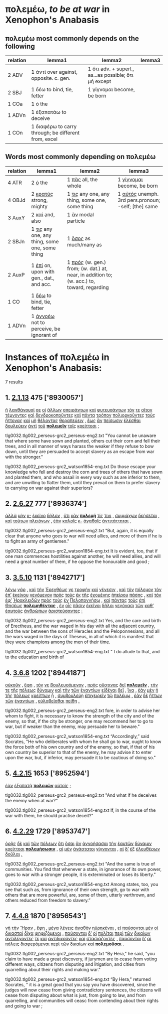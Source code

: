 # πολεμέω, *to be at war*  in Xenophon's Anabasis
##  πολεμέω most commonly depends on the following
| relation | lemma1 | lemma2 | lemma3  |
| --- | --- | --- | ---  |
| 2 ADV | 1 ἀντί over against, opposite. c. gen. | 1 ὅτι adv. + superl., as...as possible; ὅτι μή except | 
| 2 SBJ | 1 δέω to bind, tie, fetter | 1 γίγνομαι become, be born | 
| 1 COa | 1 ὁ the | 
| 1 ADVn | 1 ἐξαπατάω to deceive | 
| 1 COn | 1 διαφέρω to carry through; be different from, excel | 
## Words most commonly depending on πολεμέω
| relation | lemma1 | lemma2 | lemma3  |
| --- | --- | --- | ---  |
| 4 ATR | 2 [ὁ](https://github.com/gregorycrane/CrosbySchaeffer2.0/tree/main/chaps/vocpassages/πολεμέω-deps.md#-πολεμέω-ATR-ὁ) the | 1 [πᾶς](https://github.com/gregorycrane/CrosbySchaeffer2.0/tree/main/chaps/vocpassages/πολεμέω-deps.md#-πολεμέω-ATR-πᾶς) all, the whole | 1 [γίγνομαι](https://github.com/gregorycrane/CrosbySchaeffer2.0/tree/main/chaps/vocpassages/πολεμέω-deps.md#-πολεμέω-ATR-γίγνομαι) become, be born | 
| 4 OBJd | 2 [κρατύς](https://github.com/gregorycrane/CrosbySchaeffer2.0/tree/main/chaps/vocpassages/πολεμέω-deps.md#-πολεμέω-OBJd-κρατύς) strong, mighty | 1 [τις](https://github.com/gregorycrane/CrosbySchaeffer2.0/tree/main/chaps/vocpassages/πολεμέω-deps.md#-πολεμέω-OBJd-τις) any one, any thing, some one, some thing | 1 [αὐτός](https://github.com/gregorycrane/CrosbySchaeffer2.0/tree/main/chaps/vocpassages/πολεμέω-deps.md#-πολεμέω-OBJd-αὐτός) unemph. 3rd pers.pronoun; -self; [the] same | 
| 3 AuxY | 2 [καί](https://github.com/gregorycrane/CrosbySchaeffer2.0/tree/main/chaps/vocpassages/πολεμέω-deps.md#-πολεμέω-AuxY-καί) and, also | 1 [ἄν](https://github.com/gregorycrane/CrosbySchaeffer2.0/tree/main/chaps/vocpassages/πολεμέω-deps.md#-πολεμέω-AuxY-ἄν) modal particle | 
| 2 SBJn | 1 [τις](https://github.com/gregorycrane/CrosbySchaeffer2.0/tree/main/chaps/vocpassages/πολεμέω-deps.md#-πολεμέω-SBJn-τις) any one, any thing, some one, some thing | 1 [ὅσος](https://github.com/gregorycrane/CrosbySchaeffer2.0/tree/main/chaps/vocpassages/πολεμέω-deps.md#-πολεμέω-SBJn-ὅσος) as much/many as | 
| 2 AuxP | 1 [ἐπί](https://github.com/gregorycrane/CrosbySchaeffer2.0/tree/main/chaps/vocpassages/πολεμέω-deps.md#-πολεμέω-AuxP-ἐπί) on, upon with gen., dat., and acc. | 1 [πρός](https://github.com/gregorycrane/CrosbySchaeffer2.0/tree/main/chaps/vocpassages/πολεμέω-deps.md#-πολεμέω-AuxP-πρός) (w. gen.) from; (w. dat.) at, near, in addition to; (w. acc.) to, toward, regarding | 
| 1 CO | 1 [δέω](https://github.com/gregorycrane/CrosbySchaeffer2.0/tree/main/chaps/vocpassages/πολεμέω-deps.md#-πολεμέω-CO-δέω) to bind, tie, fetter | 
| 1 ADVn | 1 [ἀγνοέω](https://github.com/gregorycrane/CrosbySchaeffer2.0/tree/main/chaps/vocpassages/πολεμέω-deps.md#-πολεμέω-ADVn-ἀγνοέω) not to perceive, be ignorant of | 
# Instances of πολεμέω in Xenophon's Anabasis:
7 results
## 1. [2.1.13](https://beyond-translation.perseus.org/reader/urn:cts:greekLit:tlg0032.002.perseus-grc2:2.1.13?mode=syntax-trees) 475 ['8930057']
[ἢ](https://atlas-test.fly.dev/morphology/lemmas/?lang=grc&q=ἤ "ἤ b-------- either..or; than") [λανθάνουσί](https://atlas-test.fly.dev/morphology/lemmas/?lang=grc&q=λανθάνω "λανθάνω v3ppia--- to escape notice, to be unknown, unseen, unnoticed") [σε](https://atlas-test.fly.dev/morphology/lemmas/?lang=grc&q=σύ "σύ p-s---ca- you (personal pronoun)") [οἱ](https://atlas-test.fly.dev/morphology/lemmas/?lang=grc&q=ὁ "ὁ l-p---mn- the") [ἄλλων](https://atlas-test.fly.dev/morphology/lemmas/?lang=grc&q=ἄλλος "ἄλλος a-p---mg- other, another") [σπειράντων](https://atlas-test.fly.dev/morphology/lemmas/?lang=grc&q=σπείρω "σπείρω v-papamg- to sow") [καὶ](https://atlas-test.fly.dev/morphology/lemmas/?lang=grc&q=καί "καί b-------- and, also") [φυτευσάντων](https://atlas-test.fly.dev/morphology/lemmas/?lang=grc&q=φυτεύω "φυτεύω v-papamg- to plant") [τόν](https://atlas-test.fly.dev/morphology/lemmas/?lang=grc&q=ὁ "ὁ l-s---ma- the") [τε](https://atlas-test.fly.dev/morphology/lemmas/?lang=grc&q=τε "τε b-------- and") [σῖτον](https://atlas-test.fly.dev/morphology/lemmas/?lang=grc&q=σῖτος "σῖτος n-s---ma- grain") [τέμνοντες](https://atlas-test.fly.dev/morphology/lemmas/?lang=grc&q=τέμνω "τέμνω v-pppamn- to cut, hew") [καὶ](https://atlas-test.fly.dev/morphology/lemmas/?lang=grc&q=καί "καί b-------- and, also") [δενδροκοποῦντες](https://atlas-test.fly.dev/morphology/lemmas/?lang=grc&q=δενδροκοπέω "δενδροκοπέω v-pppamn- to cut down trees") [καὶ](https://atlas-test.fly.dev/morphology/lemmas/?lang=grc&q=καί "καί b-------- and, also") [πάντα](https://atlas-test.fly.dev/morphology/lemmas/?lang=grc&q=πᾶς "πᾶς a-s---ma- all, the whole") [τρόπον](https://atlas-test.fly.dev/morphology/lemmas/?lang=grc&q=τρόπος "τρόπος n-s---ma- a turn, direction, course, way; character") [πολιορκοῦντες](https://atlas-test.fly.dev/morphology/lemmas/?lang=grc&q=πολιορκέω "πολιορκέω v-pppamn- to hem in a city, blockade, beleaguer, besiege") [τοὺς](https://atlas-test.fly.dev/morphology/lemmas/?lang=grc&q=ὁ "ὁ l-p---ma- the") [ἥττονας](https://atlas-test.fly.dev/morphology/lemmas/?lang=grc&q=ἥσσων "ἥσσων a-p---mac less, weaker") [καὶ](https://atlas-test.fly.dev/morphology/lemmas/?lang=grc&q=καί "καί b-------- and, also") [μὴ](https://atlas-test.fly.dev/morphology/lemmas/?lang=grc&q=μή "μή d-------- not") [θέλοντας](https://atlas-test.fly.dev/morphology/lemmas/?lang=grc&q=ἐθέλω "ἐθέλω v-pppama- to will, wish, purpose") [θεραπεύειν](https://atlas-test.fly.dev/morphology/lemmas/?lang=grc&q=θεραπεύω "θεραπεύω v--pna--- to be an attendant, do service") [,](https://atlas-test.fly.dev/morphology/lemmas/?lang=grc&q=, ", u-------- NoDef") [ἕως](https://atlas-test.fly.dev/morphology/lemmas/?lang=grc&q=ἕως "ἕως r-------- (w. aor or as prep.) until; (w. pres) as long as") [ἂν](https://atlas-test.fly.dev/morphology/lemmas/?lang=grc&q=ἄν "ἄν d-------- modal particle") [πείσωσιν](https://atlas-test.fly.dev/morphology/lemmas/?lang=grc&q=πείθω "πείθω v3pasa--- to prevail upon, win over, persuade") [ἑλέσθαι](https://atlas-test.fly.dev/morphology/lemmas/?lang=grc&q=αἱρέω "αἱρέω v--anm--- to take, (mid.) to choose") [δουλεύειν](https://atlas-test.fly.dev/morphology/lemmas/?lang=grc&q=δουλεύω "δουλεύω v--pna--- to be a slave") [ἀντὶ](https://atlas-test.fly.dev/morphology/lemmas/?lang=grc&q=ἀντί "ἀντί r-------- over against, opposite. c. gen.") [τοῦ](https://atlas-test.fly.dev/morphology/lemmas/?lang=grc&q=ὁ "ὁ l-s---ng- the") **[πολεμεῖν](https://atlas-test.fly.dev/morphology/lemmas/?lang=grc&q=πολεμέω "πολεμέω v--pna--- to be at war")** [τοῖς](https://atlas-test.fly.dev/morphology/lemmas/?lang=grc&q=ὁ "ὁ l-p---md- the") [κρείττοσι](https://atlas-test.fly.dev/morphology/lemmas/?lang=grc&q=κρατύς "κρατύς a-p---mdc strong, mighty") [;](https://atlas-test.fly.dev/morphology/lemmas/?lang=grc&q=; "; u-------- NoDef") 


tlg0032.tlg002_perseus-grc2_perseus-eng2.txt "You cannot be unaware that where some have sown and planted, others cut their corn and fell their trees, and in all manner of ways harass the weaker if they refuse to bow down, until they are persuaded to accept slavery as an escape from war with the stronger." 

tlg0032.tlg002_perseus-grc2_watson1854-eng.txt Do those escape your knowledge who fell and destroy the corn and trees of others that have sown and planted them, and who assail in every way such as are inferior to them, and are unwilling to flatter them, until they prevail on them to prefer slavery to carrying on war against their superiors? 

## 2. [2.6.27](https://beyond-translation.perseus.org/reader/urn:cts:greekLit:tlg0032.002.perseus-grc2:2.6.27?mode=syntax-trees) 777 ['8936374']
[ἀλλὰ](https://atlas-test.fly.dev/morphology/lemmas/?lang=grc&q=ἀλλά "ἀλλά b-------- otherwise, but") [μὴν](https://atlas-test.fly.dev/morphology/lemmas/?lang=grc&q=μήν "μήν d-------- now verily, full surely") [κ-](https://atlas-test.fly.dev/morphology/lemmas/?lang=grc&q=καί "καί b-------- and, also") [ἐκεῖνο](https://atlas-test.fly.dev/morphology/lemmas/?lang=grc&q=ἐκεῖνος "ἐκεῖνος a-s---nn- that over there, that") [δῆλον](https://atlas-test.fly.dev/morphology/lemmas/?lang=grc&q=δῆλος "δῆλος a-s---nn- visible, conspicuous") [,](https://atlas-test.fly.dev/morphology/lemmas/?lang=grc&q=, ", u-------- NoDef") [ὅτι](https://atlas-test.fly.dev/morphology/lemmas/?lang=grc&q=ὅτι "ὅτι c-------- adv. + superl., as...as possible; ὅτι μή except") [κἂν](https://atlas-test.fly.dev/morphology/lemmas/?lang=grc&q=κἄν "κἄν d-------- and if, even if, although") **[πολεμῇ](https://atlas-test.fly.dev/morphology/lemmas/?lang=grc&q=πολεμέω "πολεμέω v3spsa--- to be at war")** [τίς](https://atlas-test.fly.dev/morphology/lemmas/?lang=grc&q=τις "τις a-s---cn- any one, any thing, some one, some thing") [τινι](https://atlas-test.fly.dev/morphology/lemmas/?lang=grc&q=τις "τις a-s---cd- any one, any thing, some one, some thing") [,](https://atlas-test.fly.dev/morphology/lemmas/?lang=grc&q=, ", u-------- NoDef") [συμμάχων](https://atlas-test.fly.dev/morphology/lemmas/?lang=grc&q=σύμμαχος "σύμμαχος a-p---mg- fighting along with, allied with, ally") [δεήσεται](https://atlas-test.fly.dev/morphology/lemmas/?lang=grc&q=δέω "δέω v3sfim--- to bind, tie, fetter") [,](https://atlas-test.fly.dev/morphology/lemmas/?lang=grc&q=, ", u-------- NoDef") [καὶ](https://atlas-test.fly.dev/morphology/lemmas/?lang=grc&q=καί "καί b-------- and, also") [τούτων](https://atlas-test.fly.dev/morphology/lemmas/?lang=grc&q=οὗτος "οὗτος a-p---mg- this; that") [πλειόνων](https://atlas-test.fly.dev/morphology/lemmas/?lang=grc&q=πολύς "πολύς a-p---ngc much, many") [,](https://atlas-test.fly.dev/morphology/lemmas/?lang=grc&q=, ", u-------- NoDef") [ἐὰν](https://atlas-test.fly.dev/morphology/lemmas/?lang=grc&q=ἐάν "ἐάν c-------- if") [καλοῖς](https://atlas-test.fly.dev/morphology/lemmas/?lang=grc&q=καλός "καλός a-p---nd- beautiful") [κ-](https://atlas-test.fly.dev/morphology/lemmas/?lang=grc&q=καί "καί b-------- and, also") [ἀγαθοῖς](https://atlas-test.fly.dev/morphology/lemmas/?lang=grc&q=ἀγαθός "ἀγαθός a-p---nd- good") [ἀντιτάττηται](https://atlas-test.fly.dev/morphology/lemmas/?lang=grc&q=ἀντιτάσσω "ἀντιτάσσω v3spse--- to set opposite to, range in battle against") [.](https://atlas-test.fly.dev/morphology/lemmas/?lang=grc&q=. ". u-------- NoDef") 


tlg0032.tlg002_perseus-grc2_perseus-eng2.txt "But, again, it is equally clear that anyone who goes to war will need allies, and more of them if he is to fight an army of gentlemen." 

tlg0032.tlg002_perseus-grc2_watson1854-eng.txt It is evident, too, that if one man commences hostilities against another, he will need allies, and will need a great number of them, if he oppose the honourable and good ; 

## 3. [3.5.10](https://beyond-translation.perseus.org/reader/urn:cts:greekLit:tlg0032.002.perseus-grc2:3.5.10?mode=syntax-trees) 1131 ['8942717']
[λέγω](https://atlas-test.fly.dev/morphology/lemmas/?lang=grc&q=λέγω "λέγω v1spia--- to say, tell, speak; epic and arch.: pick, gather") [γάρ](https://atlas-test.fly.dev/morphology/lemmas/?lang=grc&q=γάρ "γάρ d-------- for") [,](https://atlas-test.fly.dev/morphology/lemmas/?lang=grc&q=, ", u-------- NoDef") [καὶ](https://atlas-test.fly.dev/morphology/lemmas/?lang=grc&q=καί "καί b-------- and, also") [τὴν](https://atlas-test.fly.dev/morphology/lemmas/?lang=grc&q=ὁ "ὁ l-s---fa- the") [Ἐρεχθέως](https://atlas-test.fly.dev/morphology/lemmas/?lang=grc&q=Ἐρεχθεύς "Ἐρεχθεύς n-s---mg- Erechtheus") [γε](https://atlas-test.fly.dev/morphology/lemmas/?lang=grc&q=γε "γε d-------- at least, at any rate") [τροφὴν](https://atlas-test.fly.dev/morphology/lemmas/?lang=grc&q=τροφή "τροφή n-s---fa- nourishment, food, victuals") [καὶ](https://atlas-test.fly.dev/morphology/lemmas/?lang=grc&q=καί "καί b-------- and, also") [γένεσιν](https://atlas-test.fly.dev/morphology/lemmas/?lang=grc&q=γένεσις "γένεσις n-s---fa- an origin, source, productive cause") [,](https://atlas-test.fly.dev/morphology/lemmas/?lang=grc&q=, ", u-------- NoDef") [καὶ](https://atlas-test.fly.dev/morphology/lemmas/?lang=grc&q=καί "καί b-------- and, also") [τὸν](https://atlas-test.fly.dev/morphology/lemmas/?lang=grc&q=ὁ "ὁ l-s---ma- the") [πόλεμον](https://atlas-test.fly.dev/morphology/lemmas/?lang=grc&q=πόλεμος "πόλεμος n-s---ma- battle, fight, war") [τὸν](https://atlas-test.fly.dev/morphology/lemmas/?lang=grc&q=ὁ "ὁ l-s---ma- the") [ἐπ’](https://atlas-test.fly.dev/morphology/lemmas/?lang=grc&q=ἐπί "ἐπί r-------- on, upon with gen., dat., and acc.") [ἐκείνου](https://atlas-test.fly.dev/morphology/lemmas/?lang=grc&q=ἐκεῖνος "ἐκεῖνος a-s---mg- that over there, that") [γενόμενον](https://atlas-test.fly.dev/morphology/lemmas/?lang=grc&q=γίγνομαι "γίγνομαι v-sapmma- become, be born") [πρὸς](https://atlas-test.fly.dev/morphology/lemmas/?lang=grc&q=πρός "πρός r-------- (w. gen.) from; (w. dat.) at, near, in addition to; (w. acc.) to, toward, regarding") [τοὺς](https://atlas-test.fly.dev/morphology/lemmas/?lang=grc&q=ὁ "ὁ l-p---ma- the") [ἐκ](https://atlas-test.fly.dev/morphology/lemmas/?lang=grc&q=ἐκ "ἐκ r-------- from out of") [τῆς](https://atlas-test.fly.dev/morphology/lemmas/?lang=grc&q=ὁ "ὁ l-s---fg- the") [ἐχομένης](https://atlas-test.fly.dev/morphology/lemmas/?lang=grc&q=ἔχω "ἔχω v-sppefg- have, hold; be able; (+ adv.) be; (mid.) cling to, be next to (+ gen.)") [ἠπείρου](https://atlas-test.fly.dev/morphology/lemmas/?lang=grc&q=ἤπειρος "ἤπειρος n-s---fg- terra-firma, the land") [πάσης](https://atlas-test.fly.dev/morphology/lemmas/?lang=grc&q=πᾶς "πᾶς a-s---fg- all, the whole") [,](https://atlas-test.fly.dev/morphology/lemmas/?lang=grc&q=, ", u-------- NoDef") [καὶ](https://atlas-test.fly.dev/morphology/lemmas/?lang=grc&q=καί "καί b-------- and, also") [τὸν](https://atlas-test.fly.dev/morphology/lemmas/?lang=grc&q=ὁ "ὁ l-s---ma- the") [ἐφ’](https://atlas-test.fly.dev/morphology/lemmas/?lang=grc&q=ἐπί "ἐπί r-------- on, upon with gen., dat., and acc.") [Ἡρακλειδῶν](https://atlas-test.fly.dev/morphology/lemmas/?lang=grc&q=Ἡρακλείδαι "Ἡρακλείδαι n-p---mg- NoDef") [πρὸς](https://atlas-test.fly.dev/morphology/lemmas/?lang=grc&q=πρός "πρός r-------- (w. gen.) from; (w. dat.) at, near, in addition to; (w. acc.) to, toward, regarding") [τοὺς](https://atlas-test.fly.dev/morphology/lemmas/?lang=grc&q=ὁ "ὁ l-p---ma- the") [ἐν](https://atlas-test.fly.dev/morphology/lemmas/?lang=grc&q=ἐν "ἐν r-------- in, among. c. dat.") [Πελοποννήσῳ](https://atlas-test.fly.dev/morphology/lemmas/?lang=grc&q=Πελοπόννησος "Πελοπόννησος n-s---fd- the Peloponnesus") [,](https://atlas-test.fly.dev/morphology/lemmas/?lang=grc&q=, ", u-------- NoDef") [καὶ](https://atlas-test.fly.dev/morphology/lemmas/?lang=grc&q=καί "καί b-------- and, also") [πάντας](https://atlas-test.fly.dev/morphology/lemmas/?lang=grc&q=πᾶς "πᾶς a-p---ma- all, the whole") [τοὺς](https://atlas-test.fly.dev/morphology/lemmas/?lang=grc&q=ὁ "ὁ l-p---ma- the") [ἐπὶ](https://atlas-test.fly.dev/morphology/lemmas/?lang=grc&q=ἐπί "ἐπί r-------- on, upon with gen., dat., and acc.") [Θησέως](https://atlas-test.fly.dev/morphology/lemmas/?lang=grc&q=Θησεύς "Θησεύς n-s---mg- Theseus") **[πολεμηθέντας](https://atlas-test.fly.dev/morphology/lemmas/?lang=grc&q=πολεμέω "πολεμέω v-pappma- to be at war")** [,](https://atlas-test.fly.dev/morphology/lemmas/?lang=grc&q=, ", u-------- NoDef") [ἐν](https://atlas-test.fly.dev/morphology/lemmas/?lang=grc&q=ἐν "ἐν r-------- in, among. c. dat.") [οἷς](https://atlas-test.fly.dev/morphology/lemmas/?lang=grc&q=ὅς "ὅς p-p---md- who, that, which: relative pronoun") [πᾶσιν](https://atlas-test.fly.dev/morphology/lemmas/?lang=grc&q=πᾶς "πᾶς a-p---md- all, the whole") [ἐκεῖνοι](https://atlas-test.fly.dev/morphology/lemmas/?lang=grc&q=ἐκεῖνος "ἐκεῖνος a-p---mn- that over there, that") [δῆλοι](https://atlas-test.fly.dev/morphology/lemmas/?lang=grc&q=δῆλος "δῆλος a-p---mn- visible, conspicuous") [γεγόνασι](https://atlas-test.fly.dev/morphology/lemmas/?lang=grc&q=γίγνομαι "γίγνομαι v3pria--- become, be born") [τῶν](https://atlas-test.fly.dev/morphology/lemmas/?lang=grc&q=ὁ "ὁ l-p---mg- the") [καθ’](https://atlas-test.fly.dev/morphology/lemmas/?lang=grc&q=κατά "κατά r-------- down, against with gen.; according to, throughout with acc.") [ἑαυτοὺς](https://atlas-test.fly.dev/morphology/lemmas/?lang=grc&q=ἑαυτοῦ "ἑαυτοῦ p-p---ma- himself, herself, themselves") [ἀνθρώπων](https://atlas-test.fly.dev/morphology/lemmas/?lang=grc&q=ἄνθρωπος "ἄνθρωπος n-p---mg- man, person, human") [ἀριστεύσαντες](https://atlas-test.fly.dev/morphology/lemmas/?lang=grc&q=ἀριστεύω "ἀριστεύω v-papamn- to be best") [·](https://atlas-test.fly.dev/morphology/lemmas/?lang=grc&q=· "· u-------- NoDef") 


tlg0032.tlg002_perseus-grc2_perseus-eng2.txt Yes, and the care and birth of Erectheus, and the war waged in his day with all the adjacent country, and the war between the sons of Heracles and the Peloponnesians, and all the wars waged in the days of Theseus, in all of which it is manifest that they were champions among the men of their time. 

tlg0032.tlg002_perseus-grc2_watson1854-eng.txt " I do allude to that, and to the education and birth of 

## 4. [3.6.8](https://beyond-translation.perseus.org/reader/urn:cts:greekLit:tlg0032.002.perseus-grc2:3.6.8?mode=syntax-trees) 1202 ['8944187']
[οὐκοῦν](https://atlas-test.fly.dev/morphology/lemmas/?lang=grc&q=οὐκοῦν "οὐκοῦν d-------- therefore, then, accordingly") [,](https://atlas-test.fly.dev/morphology/lemmas/?lang=grc&q=, ", u-------- NoDef") [ἔφη](https://atlas-test.fly.dev/morphology/lemmas/?lang=grc&q=φημί "φημί v3siia--- to say, to claim") [,](https://atlas-test.fly.dev/morphology/lemmas/?lang=grc&q=, ", u-------- NoDef") [τόν](https://atlas-test.fly.dev/morphology/lemmas/?lang=grc&q=ὁ "ὁ l-s---ma- the") [γε](https://atlas-test.fly.dev/morphology/lemmas/?lang=grc&q=γε "γε d-------- at least, at any rate") [βουλευσόμενον](https://atlas-test.fly.dev/morphology/lemmas/?lang=grc&q=βουλεύω "βουλεύω v-sfpmma- to take counsel, deliberate, concert measures") [,](https://atlas-test.fly.dev/morphology/lemmas/?lang=grc&q=, ", u-------- NoDef") [πρὸς](https://atlas-test.fly.dev/morphology/lemmas/?lang=grc&q=πρός "πρός r-------- (w. gen.) from; (w. dat.) at, near, in addition to; (w. acc.) to, toward, regarding") [οὕστινας](https://atlas-test.fly.dev/morphology/lemmas/?lang=grc&q=ὅστις "ὅστις p-p---ma- indef. relative or indirect interrogative") [δεῖ](https://atlas-test.fly.dev/morphology/lemmas/?lang=grc&q=δέω "δέω v3spia--- to bind, tie, fetter") **[πολεμεῖν](https://atlas-test.fly.dev/morphology/lemmas/?lang=grc&q=πολεμέω "πολεμέω v--pna--- to be at war")** [,](https://atlas-test.fly.dev/morphology/lemmas/?lang=grc&q=, ", u-------- NoDef") [τήν](https://atlas-test.fly.dev/morphology/lemmas/?lang=grc&q=ὁ "ὁ l-s---fa- the") [τε](https://atlas-test.fly.dev/morphology/lemmas/?lang=grc&q=τε "τε b-------- and") [τῆς](https://atlas-test.fly.dev/morphology/lemmas/?lang=grc&q=ὁ "ὁ l-s---fg- the") [πόλεως](https://atlas-test.fly.dev/morphology/lemmas/?lang=grc&q=πόλις "πόλις n-s---fg- a city") [δύναμιν](https://atlas-test.fly.dev/morphology/lemmas/?lang=grc&q=δύναμις "δύναμις n-s---fa- power, might, strength") [καὶ](https://atlas-test.fly.dev/morphology/lemmas/?lang=grc&q=καί "καί b-------- and, also") [τὴν](https://atlas-test.fly.dev/morphology/lemmas/?lang=grc&q=ὁ "ὁ l-s---fa- the") [τῶν](https://atlas-test.fly.dev/morphology/lemmas/?lang=grc&q=ὁ "ὁ l-p---mg- the") [ἐναντίων](https://atlas-test.fly.dev/morphology/lemmas/?lang=grc&q=ἐναντίος "ἐναντίος a-p---mg- opposite") [εἰδέναι](https://atlas-test.fly.dev/morphology/lemmas/?lang=grc&q=οἶδα "οἶδα v--rna--- to know") [δεῖ](https://atlas-test.fly.dev/morphology/lemmas/?lang=grc&q=δέω "δέω v3spia--- to bind, tie, fetter") [,](https://atlas-test.fly.dev/morphology/lemmas/?lang=grc&q=, ", u-------- NoDef") [ἵνα](https://atlas-test.fly.dev/morphology/lemmas/?lang=grc&q=ἵνα "ἵνα c-------- in order that (conj.); where (rel. adv.)") [,](https://atlas-test.fly.dev/morphology/lemmas/?lang=grc&q=, ", u-------- NoDef") [ἐὰν](https://atlas-test.fly.dev/morphology/lemmas/?lang=grc&q=ἐάν "ἐάν c-------- if") [μὲν](https://atlas-test.fly.dev/morphology/lemmas/?lang=grc&q=μέν "μέν d-------- on the one hand, on the other hand") [ἡ](https://atlas-test.fly.dev/morphology/lemmas/?lang=grc&q=ὁ "ὁ l-s---fn- the") [τῆς](https://atlas-test.fly.dev/morphology/lemmas/?lang=grc&q=ὁ "ὁ l-s---fg- the") [πόλεως](https://atlas-test.fly.dev/morphology/lemmas/?lang=grc&q=πόλις "πόλις n-s---fg- a city") [κρείττων](https://atlas-test.fly.dev/morphology/lemmas/?lang=grc&q=κρατύς "κρατύς a-s---mnc strong, mighty") [ᾖ](https://atlas-test.fly.dev/morphology/lemmas/?lang=grc&q=εἰμί "εἰμί v3spsa--- to be") [,](https://atlas-test.fly.dev/morphology/lemmas/?lang=grc&q=, ", u-------- NoDef") [συμβουλεύῃ](https://atlas-test.fly.dev/morphology/lemmas/?lang=grc&q=συμβουλεύω "συμβουλεύω v3spsa--- to advise, counsel") [ἐπιχειρεῖν](https://atlas-test.fly.dev/morphology/lemmas/?lang=grc&q=ἐπιχειρέω "ἐπιχειρέω v--pna--- to attempt, attack, put one’s hand to") [τῷ](https://atlas-test.fly.dev/morphology/lemmas/?lang=grc&q=ὁ "ὁ l-s---md- the") [πολέμῳ](https://atlas-test.fly.dev/morphology/lemmas/?lang=grc&q=πόλεμος "πόλεμος n-s---md- battle, fight, war") [,](https://atlas-test.fly.dev/morphology/lemmas/?lang=grc&q=, ", u-------- NoDef") [ἐὰν](https://atlas-test.fly.dev/morphology/lemmas/?lang=grc&q=ἐάν "ἐάν c-------- if") [δὲ](https://atlas-test.fly.dev/morphology/lemmas/?lang=grc&q=δέ "δέ b-------- but") [ἥττων](https://atlas-test.fly.dev/morphology/lemmas/?lang=grc&q=ἥσσων "ἥσσων a-s---mnc less, weaker") [τῶν](https://atlas-test.fly.dev/morphology/lemmas/?lang=grc&q=ὁ "ὁ l-p---mg- the") [ἐναντίων](https://atlas-test.fly.dev/morphology/lemmas/?lang=grc&q=ἐναντίος "ἐναντίος a-p---mg- opposite") [,](https://atlas-test.fly.dev/morphology/lemmas/?lang=grc&q=, ", u-------- NoDef") [εὐλαβεῖσθαι](https://atlas-test.fly.dev/morphology/lemmas/?lang=grc&q=εὐλαβέομαι "εὐλαβέομαι v--pne--- to be discreet, cautious, beware") [πείθῃ](https://atlas-test.fly.dev/morphology/lemmas/?lang=grc&q=πείθω "πείθω v2spie--- to prevail upon, win over, persuade") [.](https://atlas-test.fly.dev/morphology/lemmas/?lang=grc&q=. ". u-------- NoDef") 


tlg0032.tlg002_perseus-grc2_perseus-eng2.txt fore, in order to advise her whom to fight, it is necessary to know the strength of the city and of the enemy, so that, if the city be stronger, one may recommend her to go to war, but if weaker than the enemy, may persuade her to beware." 

tlg0032.tlg002_perseus-grc2_watson1854-eng.txt “Accordingly,” said Socrates, "He who deliberates with whom he shall go to war, ought to know the force both of his own country and of the enemy, so that, if that of his own country be superior to that of the enemy, he may advise it to enter upon the war, but, if inferior, may persuade it to be cautious of doing so." 

## 5. [4.2.15](https://beyond-translation.perseus.org/reader/urn:cts:greekLit:tlg0032.002.perseus-grc2:4.2.15?mode=syntax-trees) 1653 ['8952594']
[ἐὰν](https://atlas-test.fly.dev/morphology/lemmas/?lang=grc&q=ἐάν "ἐάν c-------- if") [ἐξαπατᾷ](https://atlas-test.fly.dev/morphology/lemmas/?lang=grc&q=ἐξαπατάω "ἐξαπατάω v3spia--- to deceive") **[πολεμῶν](https://atlas-test.fly.dev/morphology/lemmas/?lang=grc&q=πολεμέω "πολεμέω v-sppamn- to be at war")** [αὐτοῖς](https://atlas-test.fly.dev/morphology/lemmas/?lang=grc&q=αὐτός "αὐτός a-p---md- unemph. 3rd pers.pronoun; -self; [the] same") [;](https://atlas-test.fly.dev/morphology/lemmas/?lang=grc&q=; "; u-------- NoDef") 


tlg0032.tlg002_perseus-grc2_perseus-eng2.txt "And what if he deceives the enemy when at war?" 

tlg0032.tlg002_perseus-grc2_watson1854-eng.txt If, in the course of the war with them, he should practise deceit?" 

## 6. [4.2.29](https://beyond-translation.perseus.org/reader/urn:cts:greekLit:tlg0032.002.perseus-grc2:4.2.29?mode=syntax-trees) 1729 ['8953747']
[ὁρᾷς](https://atlas-test.fly.dev/morphology/lemmas/?lang=grc&q=ὁράω "ὁράω v2spia--- to see") [δὲ](https://atlas-test.fly.dev/morphology/lemmas/?lang=grc&q=δέ "δέ b-------- but") [καὶ](https://atlas-test.fly.dev/morphology/lemmas/?lang=grc&q=καί "καί b-------- and, also") [τῶν](https://atlas-test.fly.dev/morphology/lemmas/?lang=grc&q=ὁ "ὁ l-p---fg- the") [πόλεων](https://atlas-test.fly.dev/morphology/lemmas/?lang=grc&q=πόλις "πόλις n-p---fg- a city") [ὅτι](https://atlas-test.fly.dev/morphology/lemmas/?lang=grc&q=ὅτι "ὅτι c-------- adv. + superl., as...as possible; ὅτι μή except") [ὅσαι](https://atlas-test.fly.dev/morphology/lemmas/?lang=grc&q=ὅσος "ὅσος p-p---fn- as much/many as") [ἂν](https://atlas-test.fly.dev/morphology/lemmas/?lang=grc&q=ἄν "ἄν d-------- modal particle") [ἀγνοήσασαι](https://atlas-test.fly.dev/morphology/lemmas/?lang=grc&q=ἀγνοέω "ἀγνοέω v-papafn- not to perceive, be ignorant of") [τὴν](https://atlas-test.fly.dev/morphology/lemmas/?lang=grc&q=ὁ "ὁ l-s---fa- the") [ἑαυτῶν](https://atlas-test.fly.dev/morphology/lemmas/?lang=grc&q=ἑαυτοῦ "ἑαυτοῦ p-p---mg- himself, herself, themselves") [δύναμιν](https://atlas-test.fly.dev/morphology/lemmas/?lang=grc&q=δύναμις "δύναμις n-s---fa- power, might, strength") [κρείττοσι](https://atlas-test.fly.dev/morphology/lemmas/?lang=grc&q=κρατύς "κρατύς a-p---mdc strong, mighty") **[πολεμήσωσιν](https://atlas-test.fly.dev/morphology/lemmas/?lang=grc&q=πολεμέω "πολεμέω v3pasa--- to be at war")** [,](https://atlas-test.fly.dev/morphology/lemmas/?lang=grc&q=, ", u-------- NoDef") [αἱ](https://atlas-test.fly.dev/morphology/lemmas/?lang=grc&q=ὁ "ὁ l-p---fn- the") [μὲν](https://atlas-test.fly.dev/morphology/lemmas/?lang=grc&q=μέν "μέν d-------- on the one hand, on the other hand") [ἀνάστατοι](https://atlas-test.fly.dev/morphology/lemmas/?lang=grc&q=ἀνάστατος "ἀνάστατος a-p---fn- made to rise up and depart, driven from one's home") [γίγνονται](https://atlas-test.fly.dev/morphology/lemmas/?lang=grc&q=γίγνομαι "γίγνομαι v3ppie--- become, be born") [,](https://atlas-test.fly.dev/morphology/lemmas/?lang=grc&q=, ", u-------- NoDef") [αἱ](https://atlas-test.fly.dev/morphology/lemmas/?lang=grc&q=ὁ "ὁ l-p---fn- the") [δ’](https://atlas-test.fly.dev/morphology/lemmas/?lang=grc&q=δέ "δέ b-------- but") [ἐξ](https://atlas-test.fly.dev/morphology/lemmas/?lang=grc&q=ἐκ "ἐκ r-------- from out of") [ἐλευθέρων](https://atlas-test.fly.dev/morphology/lemmas/?lang=grc&q=ἐλεύθερος "ἐλεύθερος a-p---fg- free") [δοῦλαι](https://atlas-test.fly.dev/morphology/lemmas/?lang=grc&q=δοῦλος "δοῦλος n-p---fn- slave") [.](https://atlas-test.fly.dev/morphology/lemmas/?lang=grc&q=. ". u-------- NoDef") 


tlg0032.tlg002_perseus-grc2_perseus-eng2.txt "And the same is true of communities. You find that whenever a state, in ignorance of its own power, goes to war with a stronger people, it is exterminated or loses its liberty." 

tlg0032.tlg002_perseus-grc2_watson1854-eng.txt Among states, too, you see that such as, from ignorance of their own strength, go to war with others that are more powerful, are, some of them, utterly verthrown, and others reduced from freedom to slavery.” 

## 7. [4.4.8](https://beyond-translation.perseus.org/reader/urn:cts:greekLit:tlg0032.002.perseus-grc2:4.4.8?mode=syntax-trees) 1870 ['8956543']
[νὴ](https://atlas-test.fly.dev/morphology/lemmas/?lang=grc&q=νή "νή r-------- (yes) by..") [τὴν](https://atlas-test.fly.dev/morphology/lemmas/?lang=grc&q=ὁ "ὁ l-s---fa- the") [Ἥραν](https://atlas-test.fly.dev/morphology/lemmas/?lang=grc&q=Ἥρα "Ἥρα n-s---fa- Hera") [,](https://atlas-test.fly.dev/morphology/lemmas/?lang=grc&q=, ", u-------- NoDef") [ἔφη](https://atlas-test.fly.dev/morphology/lemmas/?lang=grc&q=φημί "φημί v3siia--- to say, to claim") [,](https://atlas-test.fly.dev/morphology/lemmas/?lang=grc&q=, ", u-------- NoDef") [μέγα](https://atlas-test.fly.dev/morphology/lemmas/?lang=grc&q=μέγας "μέγας a-s---na- big, great") [λέγεις](https://atlas-test.fly.dev/morphology/lemmas/?lang=grc&q=λέγω "λέγω v2spia--- to say, tell, speak; epic and arch.: pick, gather") [ἀγαθὸν](https://atlas-test.fly.dev/morphology/lemmas/?lang=grc&q=ἀγαθός "ἀγαθός a-s---na- good") [ηὑρηκέναι](https://atlas-test.fly.dev/morphology/lemmas/?lang=grc&q=εὑρίσκω "εὑρίσκω v--rna--- to find") [,](https://atlas-test.fly.dev/morphology/lemmas/?lang=grc&q=, ", u-------- NoDef") [εἰ](https://atlas-test.fly.dev/morphology/lemmas/?lang=grc&q=εἰ "εἰ c-------- conj. if, whether; part. w/wishes, adv. w/imperatives") [παύσονται](https://atlas-test.fly.dev/morphology/lemmas/?lang=grc&q=παύω "παύω v3pfim--- to make to cease") [μὲν](https://atlas-test.fly.dev/morphology/lemmas/?lang=grc&q=μέν "μέν d-------- on the one hand, on the other hand") [οἱ](https://atlas-test.fly.dev/morphology/lemmas/?lang=grc&q=ὁ "ὁ l-p---mn- the") [δικασταὶ](https://atlas-test.fly.dev/morphology/lemmas/?lang=grc&q=δικαστής "δικαστής n-p---mn- a judge") [δίχα](https://atlas-test.fly.dev/morphology/lemmas/?lang=grc&q=δίχα "δίχα r-------- in two, asunder") [ψηφιζόμενοι](https://atlas-test.fly.dev/morphology/lemmas/?lang=grc&q=ψηφίζω "ψηφίζω v-pppemn- (mid.) to vote; (act.) to count with pebbles") [,](https://atlas-test.fly.dev/morphology/lemmas/?lang=grc&q=, ", u-------- NoDef") [παύσονται](https://atlas-test.fly.dev/morphology/lemmas/?lang=grc&q=παύω "παύω v3pfim--- to make to cease") [δ’](https://atlas-test.fly.dev/morphology/lemmas/?lang=grc&q=δέ "δέ b-------- but") [οἱ](https://atlas-test.fly.dev/morphology/lemmas/?lang=grc&q=ὁ "ὁ l-p---mn- the") [πολῖται](https://atlas-test.fly.dev/morphology/lemmas/?lang=grc&q=πολίτης "πολίτης n-p---mn- (fellow) citizen") [περὶ](https://atlas-test.fly.dev/morphology/lemmas/?lang=grc&q=περί "περί r-------- around, round about with gen., dat., and acc.") [τῶν](https://atlas-test.fly.dev/morphology/lemmas/?lang=grc&q=ὁ "ὁ l-p---ng- the") [δικαίων](https://atlas-test.fly.dev/morphology/lemmas/?lang=grc&q=δίκαιος "δίκαιος a-p---ng- just, observant of custom, correct, balanced") [ἀντιλέγοντές](https://atlas-test.fly.dev/morphology/lemmas/?lang=grc&q=ἀντιλέγω "ἀντιλέγω v-pppamn- to speak against; speak in turn, reply") [τε](https://atlas-test.fly.dev/morphology/lemmas/?lang=grc&q=τε "τε b-------- and") [καὶ](https://atlas-test.fly.dev/morphology/lemmas/?lang=grc&q=καί "καί b-------- and, also") [ἀντιδικοῦντες](https://atlas-test.fly.dev/morphology/lemmas/?lang=grc&q=ἀντιδικέω "ἀντιδικέω v-pppamn- to dispute, go to law") [καὶ](https://atlas-test.fly.dev/morphology/lemmas/?lang=grc&q=καί "καί b-------- and, also") [στασιάζοντες](https://atlas-test.fly.dev/morphology/lemmas/?lang=grc&q=στασιάζω "στασιάζω v-pppamn- to rebel, revolt, rise in rebellion") [,](https://atlas-test.fly.dev/morphology/lemmas/?lang=grc&q=, ", u-------- NoDef") [παύσονται](https://atlas-test.fly.dev/morphology/lemmas/?lang=grc&q=παύω "παύω v3pfim--- to make to cease") [δ’](https://atlas-test.fly.dev/morphology/lemmas/?lang=grc&q=δέ "δέ b-------- but") [αἱ](https://atlas-test.fly.dev/morphology/lemmas/?lang=grc&q=ὁ "ὁ l-p---fn- the") [πόλεις](https://atlas-test.fly.dev/morphology/lemmas/?lang=grc&q=πόλις "πόλις n-p---fn- a city") [διαφερόμεναι](https://atlas-test.fly.dev/morphology/lemmas/?lang=grc&q=διαφέρω "διαφέρω v-pppefn- to carry through; be different from, excel") [περὶ](https://atlas-test.fly.dev/morphology/lemmas/?lang=grc&q=περί "περί r-------- around, round about with gen., dat., and acc.") [τῶν](https://atlas-test.fly.dev/morphology/lemmas/?lang=grc&q=ὁ "ὁ l-p---ng- the") [δικαίων](https://atlas-test.fly.dev/morphology/lemmas/?lang=grc&q=δίκαιος "δίκαιος a-p---ng- just, observant of custom, correct, balanced") [καὶ](https://atlas-test.fly.dev/morphology/lemmas/?lang=grc&q=καί "καί b-------- and, also") **[πολεμοῦσαι](https://atlas-test.fly.dev/morphology/lemmas/?lang=grc&q=πολεμέω "πολεμέω v-pppafn- to be at war")** [.](https://atlas-test.fly.dev/morphology/lemmas/?lang=grc&q=. ". u-------- NoDef") 


tlg0032.tlg002_perseus-grc2_perseus-eng2.txt "By Hera," he said, "you claim to have made a great discovery, if jurymen are to cease from voting different ways, citizens from disputing and litigation, and cities from quarrelling about their rights and making war." 

tlg0032.tlg002_perseus-grc2_watson1854-eng.txt “By Hera," returned Socrates, " it is a great good that you say you have discovered, since the judges will now cease from giving contradictory sentences, the citizens will cease from disputing about what is just, from going to law, and from quarrelling, and communities will ceasc from contending about their rights and going to war ; 

